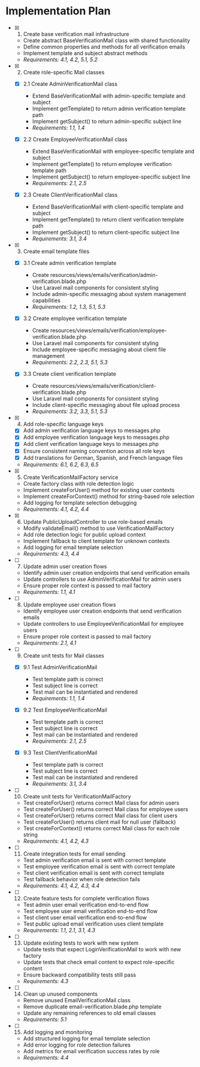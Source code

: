 # Implementation Plan

- [x] 1. Create base verification mail infrastructure
  - Create abstract BaseVerificationMail class with shared functionality
  - Define common properties and methods for all verification emails
  - Implement template and subject abstract methods
  - _Requirements: 4.1, 4.2, 5.1, 5.2_

- [x] 2. Create role-specific Mail classes
  - [x] 2.1 Create AdminVerificationMail class
    - Extend BaseVerificationMail with admin-specific template and subject
    - Implement getTemplate() to return admin verification template path
    - Implement getSubject() to return admin-specific subject line
    - _Requirements: 1.1, 1.4_

  - [x] 2.2 Create EmployeeVerificationMail class
    - Extend BaseVerificationMail with employee-specific template and subject
    - Implement getTemplate() to return employee verification template path
    - Implement getSubject() to return employee-specific subject line
    - _Requirements: 2.1, 2.5_

  - [x] 2.3 Create ClientVerificationMail class
    - Extend BaseVerificationMail with client-specific template and subject
    - Implement getTemplate() to return client verification template path
    - Implement getSubject() to return client-specific subject line
    - _Requirements: 3.1, 3.4_

- [x] 3. Create email template files
  - [x] 3.1 Create admin verification template
    - Create resources/views/emails/verification/admin-verification.blade.php
    - Use Laravel mail components for consistent styling
    - Include admin-specific messaging about system management capabilities
    - _Requirements: 1.2, 1.3, 5.1, 5.3_

  - [x] 3.2 Create employee verification template
    - Create resources/views/emails/verification/employee-verification.blade.php
    - Use Laravel mail components for consistent styling
    - Include employee-specific messaging about client file management
    - _Requirements: 2.2, 2.3, 5.1, 5.3_

  - [x] 3.3 Create client verification template
    - Create resources/views/emails/verification/client-verification.blade.php
    - Use Laravel mail components for consistent styling
    - Include client-specific messaging about file upload process
    - _Requirements: 3.2, 3.3, 5.1, 5.3_

- [x] 4. Add role-specific language keys
  - [x] Add admin verification language keys to messages.php
  - [x] Add employee verification language keys to messages.php
  - [x] Add client verification language keys to messages.php
  - [x] Ensure consistent naming convention across all role keys
  - [x] Add translations for German, Spanish, and French language files
  - _Requirements: 6.1, 6.2, 6.3, 6.5_

- [x] 5. Create VerificationMailFactory service
  - Create factory class with role detection logic
  - Implement createForUser() method for existing user contexts
  - Implement createForContext() method for string-based role selection
  - Add logging for template selection debugging
  - _Requirements: 4.1, 4.2, 4.4_

- [x] 6. Update PublicUploadController to use role-based emails
  - Modify validateEmail() method to use VerificationMailFactory
  - Add role detection logic for public upload context
  - Implement fallback to client template for unknown contexts
  - Add logging for email template selection
  - _Requirements: 4.3, 4.4_

- [ ] 7. Update admin user creation flows
  - Identify admin user creation endpoints that send verification emails
  - Update controllers to use AdminVerificationMail for admin users
  - Ensure proper role context is passed to mail factory
  - _Requirements: 1.1, 4.1_

- [ ] 8. Update employee user creation flows
  - Identify employee user creation endpoints that send verification emails
  - Update controllers to use EmployeeVerificationMail for employee users
  - Ensure proper role context is passed to mail factory
  - _Requirements: 2.1, 4.1_

- [ ] 9. Create unit tests for Mail classes
  - [x] 9.1 Test AdminVerificationMail
    - Test template path is correct
    - Test subject line is correct
    - Test mail can be instantiated and rendered
    - _Requirements: 1.1, 1.4_

  - [x] 9.2 Test EmployeeVerificationMail
    - Test template path is correct
    - Test subject line is correct
    - Test mail can be instantiated and rendered
    - _Requirements: 2.1, 2.5_

  - [x] 9.3 Test ClientVerificationMail
    - Test template path is correct
    - Test subject line is correct
    - Test mail can be instantiated and rendered
    - _Requirements: 3.1, 3.4_

- [ ] 10. Create unit tests for VerificationMailFactory
  - Test createForUser() returns correct Mail class for admin users
  - Test createForUser() returns correct Mail class for employee users
  - Test createForUser() returns correct Mail class for client users
  - Test createForUser() returns client mail for null user (fallback)
  - Test createForContext() returns correct Mail class for each role string
  - _Requirements: 4.1, 4.2, 4.3_

- [ ] 11. Create integration tests for email sending
  - Test admin verification email is sent with correct template
  - Test employee verification email is sent with correct template
  - Test client verification email is sent with correct template
  - Test fallback behavior when role detection fails
  - _Requirements: 4.1, 4.2, 4.3, 4.4_

- [ ] 12. Create feature tests for complete verification flows
  - Test admin user email verification end-to-end flow
  - Test employee user email verification end-to-end flow
  - Test client user email verification end-to-end flow
  - Test public upload email verification uses client template
  - _Requirements: 1.1, 2.1, 3.1, 4.3_

- [ ] 13. Update existing tests to work with new system
  - Update tests that expect LoginVerificationMail to work with new factory
  - Update tests that check email content to expect role-specific content
  - Ensure backward compatibility tests still pass
  - _Requirements: 4.3_

- [ ] 14. Clean up unused components
  - Remove unused EmailVerificationMail class
  - Remove duplicate email-verification.blade.php template
  - Update any remaining references to old email classes
  - _Requirements: 5.1_

- [ ] 15. Add logging and monitoring
  - Add structured logging for email template selection
  - Add error logging for role detection failures
  - Add metrics for email verification success rates by role
  - _Requirements: 4.4_
